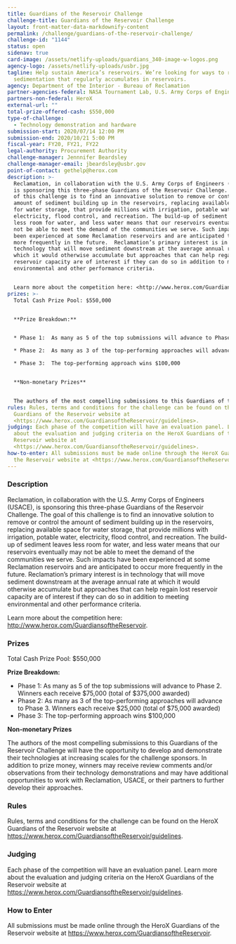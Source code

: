 ```yaml
---
title: Guardians of the Reservoir Challenge
challenge-title: Guardians of the Reservoir Challenge
layout: front-matter-data-markdownify-content
permalink: /challenge/guardians-of-the-reservoir-challenge/
challenge-id: "1144"
status: open
sidenav: true
card-image: /assets/netlify-uploads/guardians_340-image-w-logos.png
agency-logo: /assets/netlify-uploads/usbr.jpg
tagline: Help sustain America’s reservoirs. We’re looking for ways to remove
  sedimentation that regularly accumulates in reservoirs.
agency: Department of the Interior - Bureau of Reclamation
partner-agencies-federal: NASA Tournament Lab, U.S. Army Corps of Engineers
partners-non-federal: HeroX
external-url: ""
total-prize-offered-cash: $550,000
type-of-challenge:
  - Technology demonstration and hardware
submission-start: 2020/07/14 12:00 PM
submission-end: 2020/10/21 5:00 PM
fiscal-year: FY20, FY21, FY22
legal-authority: Procurement Authority
challenge-manager: Jennnifer Beardsley
challenge-manager-email: jbeardsley@usbr.gov
point-of-contact: gethelp@herox.com
description: >-
  Reclamation, in collaboration with the U.S. Army Corps of Engineers (USACE),
  is sponsoring this three-phase Guardians of the Reservoir Challenge.  The goal
  of this challenge is to find an innovative solution to remove or control the
  amount of sediment building up in the reservoirs, replacing available space
  for water storage, that provide millions with irrigation, potable water,
  electricity, flood control, and recreation. The build-up of sediment leaves
  less room for water, and less water means that our reservoirs eventually may
  not be able to meet the demand of the communities we serve. Such impacts have
  been experienced at some Reclamation reservoirs and are anticipated to occur
  more frequently in the future.  Reclamation’s primary interest is in
  technology that will move sediment downstream at the average annual rate at
  which it would otherwise accumulate but approaches that can help regain lost
  reservoir capacity are of interest if they can do so in addition to meeting
  environmental and other performance criteria.


  Learn more about the competition here: <http://www.herox.com/GuardiansoftheReservoir>.
prizes: >-
  Total Cash Prize Pool: $550,000


  **Prize Breakdown:**


  * Phase 1:  As many as 5 of the top submissions will advance to Phase 2.  Winners each receive $75,000 (total of $375,000 awarded)

  * Phase 2:  As many as 3 of the top-performing approaches will advance to Phase 3.  Winners each receive $25,000 (total of $75,000 awarded)

  * Phase 3:  The top-performing approach wins $100,000


  **Non-monetary Prizes**


  The authors of the most compelling submissions to this Guardians of the Reservoir Challenge will have the opportunity to develop and demonstrate their technologies at increasing scales for the challenge sponsors. In addition to prize money, winners may receive review comments and/or observations from their technology demonstrations and may have additional opportunities to work with Reclamation, USACE, or their partners to further develop their approaches.
rules: Rules, terms and conditions for the challenge can be found on the HeroX
  Guardians of the Reservoir website at
  <https://www.herox.com/GuardiansoftheReservoir/guidelines>.
judging: Each phase of the competition will have an evaluation panel. Learn more
  about the evaluation and judging criteria on the HeroX Guardians of the
  Reservoir website at
  <https://www.herox.com/GuardiansoftheReservoir/guidelines>.
how-to-enter: All submissions must be made online through the HeroX Guardians of
  the Reservoir website at <https://www.herox.com/GuardiansoftheReservoir>.
---
```

### Description

Reclamation, in collaboration with the U.S. Army Corps of Engineers (USACE), is sponsoring this three-phase Guardians of the Reservoir Challenge.  The goal of this challenge is to find an innovative solution to remove or control the amount of sediment building up in the reservoirs, replacing available space for water storage, that provide millions with irrigation, potable water, electricity, flood control, and recreation. The build-up of sediment leaves less room for water, and less water means that our reservoirs eventually may not be able to meet the demand of the communities we serve. Such impacts have been experienced at some Reclamation reservoirs and are anticipated to occur more frequently in the future.  Reclamation’s primary interest is in technology that will move sediment downstream at the average annual rate at which it would otherwise accumulate but approaches that can help regain lost reservoir capacity are of interest if they can do so in addition to meeting environmental and other performance criteria.

Learn more about the competition here: <http://www.herox.com/GuardiansoftheReservoir>.

### Prizes

Total Cash Prize Pool: $550,000

**Prize Breakdown:**

* Phase 1:  As many as 5 of the top submissions will advance to Phase 2.  Winners each receive $75,000 (total of $375,000 awarded)
* Phase 2:  As many as 3 of the top-performing approaches will advance to Phase 3.  Winners each receive $25,000 (total of $75,000 awarded)
* Phase 3:  The top-performing approach wins $100,000

**Non-monetary Prizes**

The authors of the most compelling submissions to this Guardians of the Reservoir Challenge will have the opportunity to develop and demonstrate their technologies at increasing scales for the challenge sponsors. In addition to prize money, winners may receive review comments and/or observations from their technology demonstrations and may have additional opportunities to work with Reclamation, USACE, or their partners to further develop their approaches. 

### Rules

Rules, terms and conditions for the challenge can be found on the HeroX Guardians of the Reservoir website at <https://www.herox.com/GuardiansoftheReservoir/guidelines>.

### Judging

Each phase of the competition will have an evaluation panel. Learn more about the evaluation and judging criteria on the HeroX Guardians of the Reservoir website at <https://www.herox.com/GuardiansoftheReservoir/guidelines>.

### How to Enter

All submissions must be made online through the HeroX Guardians of the Reservoir website at <https://www.herox.com/GuardiansoftheReservoir>.